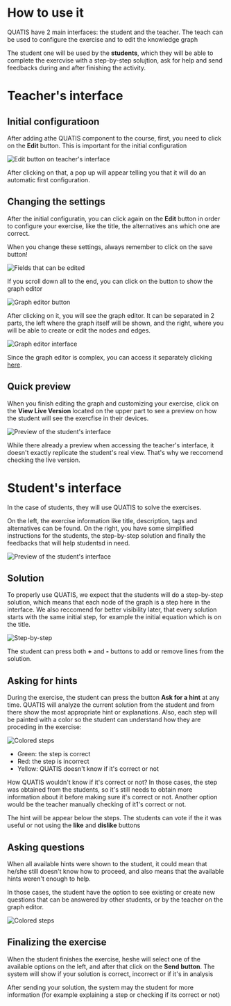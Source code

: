 # How to use it
QUATIS have 2 main interfaces: the student and the teacher.
The teach can be used to configure the exercise and to edit the knowledge graph

The student one will be used by the **students**, which they will be able to complete the exercvise with a step-by-step solujtion, ask for help and send feedbacks during and after finishing the activity.

# Teacher's interface

## Initial configuratioon
After adding athe QUATIS component to the course, first, you need to click on the **Edit** button. This is important for the initial configuration

![Edit button on teacher's interface](./readme_stuff/teacher1.png)

After clicking on that, a pop up will appear telling you that it will do an automatic first configuration.

## Changing the settings
After the initial configuratin, you can click again on the **Edit** button in order to configure your exercise, like the title, the alternatives ans which one are correct.

When you change these settings, always remember to click on the save button!

![Fields that can be edited](./readme_stuff/teacher2.png)

If you scroll down all to the end, you can click on the button to show the graph editor

![Graph editor button](./readme_stuff/teacher3.png)

After clicking on it, you will see the graph editor. It can be separated in 2 parts, the left where the graph itself will be shown, and the right, where you will be able to create or edit the nodes and edges.

![Graph editor interface](./readme_stuff/teacher4.png)

Since the graph editor is complex, you can access it separately clicking [here](./GRAPH_EDITOR.md).

## Quick preview

When you finish editing the graph and customizing your exercise, click on the **View Live Version** located on the upper part to see a preview on how the student will see the exercfise in their devices.

![Preview of the student's interface](./readme_stuff/teacher5.png)

While there already a preview when accessing the teacher's interface, it doesn't exactly replicate the student's real view. That's why we reccomend checking the live version.

# Student's interface

In the case of students, they will use QUATIS to solve the exercises.

On the left, the exercise information like title, description, tags and alternatives can be found. On the right, you have some simplified instructions for the students, the step-by-step solution and finally the feedbacks that will help studentsd in need.

![Preview of the student's interface](./readme_stuff/student1.png)

## Solution

To properly use QUATIS, we expect that the students will do a step-by-step solution, which means that each node of the graph is a step here in the interface. 
We also reccomend for better visibility later, that every solution starts with the same initial step, for example the initial equation which is on the title.

![Step-by-step](./readme_stuff/student3.png)

The student can press both **+** and **-** buttons to add or remove lines from the solution. 

## Asking for hints

During the exercise, the student can press the button **Ask for a hint** at any time. QUATIS will analyze the current solution from the student and from there show the most appropriate hint or explanations. Also, each step will be painted with a color so the student can understand how they are proceding in the exercise:

![Colored steps](./readme_stuff/student2.png)

- Green: the step is correct
- Red: the step is incorrect
- Yellow: QUATIS doesn't know if it's correct or not

How QUATIS wouldn't know if it's correct or not? In those cases, the step was obtained from the students, so it's still needs to obtain more information about it before making sure it's correct or not. 
Another option would be the teacher manually checking of it1's correct or not.

The hint will be appear below the steps. The students can vote if the it was useful or not using the **like** and **dislike** buttons

## Asking questions

When all available hints were shown to the student, it could mean that he/she still doesn't know how to proceed, and also means that the available hints weren't enough to help.

In those cases, the student have the option to see existing or create new questions that can be answered by other students, or by the teacher on the graph editor.

![Colored steps](./readme_stuff/student4.png)

## Finalizing the exercise

When the student finishes the exercise, heshe will select one of the available options on the left, and after that click on the **Send button**.
The system will show if your solution is correct, incorrect or if it's in analysis

After sending your solution, the system may the student for more information (for example explaining a step or checking if its correct or not)
